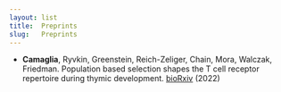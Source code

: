 ```yaml
---
layout: list
title:  Preprints 
slug:   Preprints
---
```


* **Camaglia**, Ryvkin, Greenstein, Reich-Zeliger, Chain, Mora, Walczak, Friedman. Population based selection shapes the T cell receptor repertoire during thymic development. [bioRxiv](https://doi.org/10.1101/2022.02.14.480309) (2022)
